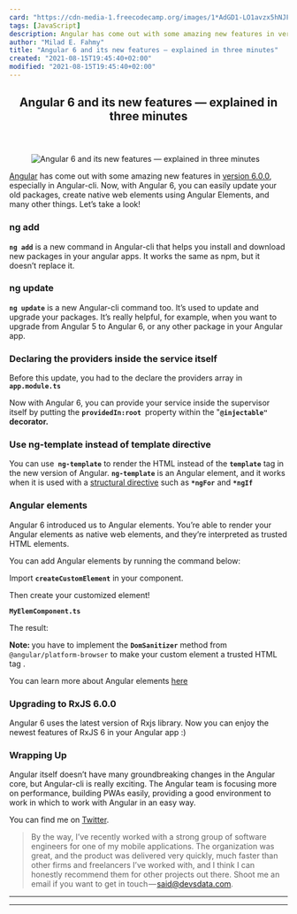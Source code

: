 ```yaml
---
card: "https://cdn-media-1.freecodecamp.org/images/1*AdGD1-LO1avzx5hNJFQoZQ.png"
tags: [JavaScript]
description: Angular has come out with some amazing new features in versio
author: "Milad E. Fahmy"
title: "Angular 6 and its new features — explained in three minutes"
created: "2021-08-15T19:45:40+02:00"
modified: "2021-08-15T19:45:40+02:00"
---
```

<div class="site-wrapper">
<main id="site-main" class="site-main outer">
<div class="inner">
<article class="post-full post tag-javascript tag-angular6 tag-angular tag-programming tag-tech ">
<header class="post-full-header">
<h1 class="post-full-title">Angular 6 and its new features — explained in three minutes</h1>
</header>
<figure class="post-full-image">
<picture>
<source media="(max-width: 700px)" sizes="1px" srcset="data:image/gif;base64,R0lGODlhAQABAIAAAAAAAP///yH5BAEAAAAALAAAAAABAAEAAAIBRAA7 1w">
<source media="(min-width: 701px)" sizes="(max-width: 800px) 400px,
(max-width: 1170px) 700px,
1400px" srcset="https://cdn-media-1.freecodecamp.org/images/1*AdGD1-LO1avzx5hNJFQoZQ.png 300w,
https://cdn-media-1.freecodecamp.org/images/1*AdGD1-LO1avzx5hNJFQoZQ.png 600w,
https://cdn-media-1.freecodecamp.org/images/1*AdGD1-LO1avzx5hNJFQoZQ.png 1000w,
https://cdn-media-1.freecodecamp.org/images/1*AdGD1-LO1avzx5hNJFQoZQ.png 2000w">
<img onerror="this.style.display='none'" src="https://cdn-media-1.freecodecamp.org/images/1*AdGD1-LO1avzx5hNJFQoZQ.png" alt="Angular 6 and its new features — explained in three minutes">
</picture>
</figure>
<section class="post-full-content">
<div class="post-content">
<p><a href="https://angular.io" rel="noopener">Angular</a> has come out with some amazing new features in <a href="https://angular.io/" rel="noopener">version 6.0.0</a>, especially in Angular-cli. Now, with Angular 6, you can easily update your old packages, create native web elements using Angular Elements, and many other things. Let’s take a look!</p>
<h3 id="ng-add">ng add</h3>
<p><code><strong>ng add</strong></code> is a new command in Angular-cli that helps you install and download new packages in your angular apps. It works the same as npm, but it doesn’t replace it.</p>
<h3 id="ng-update">ng update</h3>
<p><code><strong>ng update</strong></code> is a new Angular-cli command too. It’s used to update and upgrade your packages. It’s really helpful, for example, when you want to upgrade from Angular 5 to Angular 6, or any other package in your Angular app.</p>
<h3 id="declaring-the-providers-inside-the-service-itself">Declaring the providers inside the service itself</h3>
<p>Before this update, you had to the declare the providers array in <code><strong>app.module.ts</strong></code></p>
<p>Now with Angular 6, you can provide your service inside the supervisor itself by putting the <code><strong>providedIn:root</strong> </code>property within the "<code><strong>@injectable" </strong></code><strong>decorator.</strong></p>
<h3 id="use-ng-template-instead-of-template-directive">Use ng-template instead of template directive</h3>
<p>You can use<code><strong> ng-template</strong></code> to render the HTML instead of the <code><strong>template</strong></code> tag in the new version of Angular. <code><strong>ng-template</strong></code> is an Angular element, and it works when it is used with a <a href="https://angular.io/guide/structural-directives" rel="noopener">structural directive</a> such as <code><strong>*ngFor</strong></code> and <code><strong>*ngIf</strong></code></p>
<h3 id="angular-elements">Angular elements</h3>
<p>Angular 6 introduced us to Angular elements. You’re able to render your Angular elements as native web elements, and they’re interpreted as trusted HTML elements.</p>
<p>You can add Angular elements by running the command below:</p>
<p>Import <code><strong>createCustomElement</strong></code> in your component.</p>
<p>Then create your customized element!</p>
<p><code><strong>MyElemComponent.ts</strong></code></p>
<p>The result:</p>
<p><strong>Note: </strong>you have to implement the <code><strong>DomSanitizer</strong></code> method from <code>@angular/platform-browser</code> to make your custom element a trusted HTML tag .</p>
<p>You can learn more about Angular elements <a href="https://angular.io/guide/elements" rel="noopener">here</a></p>
<h3 id="upgrading-to-rxjs-6-0-0">Upgrading to RxJS 6.0.0</h3>
<p>Angular 6 uses the latest version of Rxjs library. Now you can enjoy the newest features of RxJS 6 in your Angular app :)</p>
<h3 id="wrapping-up">Wrapping Up</h3>
<p>Angular itself doesn’t have many groundbreaking changes in the Angular core, but Angular-cli is really exciting. The Angular team is focusing more on performance, building PWAs easily, providing a good environment to work in which to work with Angular in an easy way.</p>
<p>You can find me on <a href="https://twitter.com/SaidHYN" rel="noopener">Twitter</a>.</p>
<p></p>
<blockquote>By the way, I’ve recently worked with a strong group of software engineers for one of my mobile applications. The organization was great, and the product was delivered very quickly, much faster than other firms and freelancers I’ve worked with, and I think I can honestly recommend them for other projects out there. Shoot me an email if you want to get in touch — <a href="mailto:said@devsdata.com">said@devsdata.com</a>.</blockquote>
</div>
<hr>
<hr>
</section>
</article>
</div>
</main>
</div>
<!-- Google Tag Manager (noscript) -->
<!-- End Google Tag Manager (noscript) -->
